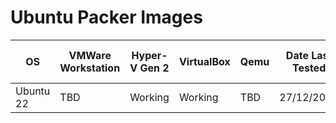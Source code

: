 # Ubuntu Packer Images

| OS        | VMWare Workstation | Hyper-V Gen 2 | VirtualBox | Qemu | Date Last Tested | Avg Build Time |
|-----------|--------------------|---------------|------------|------|------------------|----------------|
| Ubuntu 22 | TBD                | Working       | Working    | TBD  | 27/12/2023       | 35 mins        |
